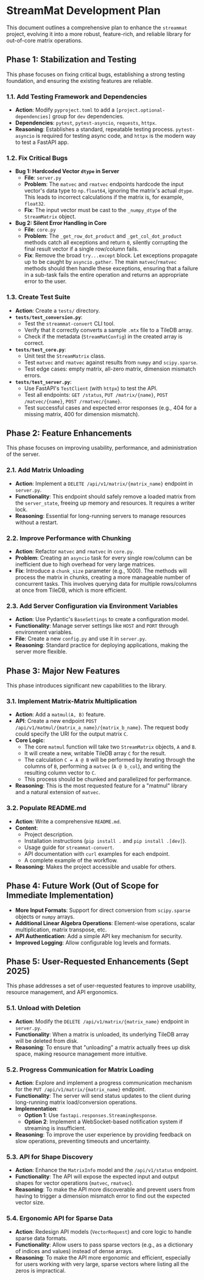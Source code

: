 # StreamMat Development Plan

This document outlines a comprehensive plan to enhance the `streammat` project, evolving it into a more robust, feature-rich, and reliable library for out-of-core matrix operations.

## Phase 1: Stabilization and Testing

This phase focuses on fixing critical bugs, establishing a strong testing foundation, and ensuring the existing features are reliable.

### 1.1. Add Testing Framework and Dependencies
-   **Action**: Modify `pyproject.toml` to add a `[project.optional-dependencies]` group for `dev` dependencies.
-   **Dependencies**: `pytest`, `pytest-asyncio`, `requests`, `httpx`.
-   **Reasoning**: Establishes a standard, repeatable testing process. `pytest-asyncio` is required for testing async code, and `httpx` is the modern way to test a FastAPI app.

### 1.2. Fix Critical Bugs
-   **Bug 1: Hardcoded Vector `dtype` in Server**
    -   **File**: `server.py`
    -   **Problem**: The `matvec` and `rmatvec` endpoints hardcode the input vector's data type to `np.float64`, ignoring the matrix's actual `dtype`. This leads to incorrect calculations if the matrix is, for example, `float32`.
    -   **Fix**: The input vector must be cast to the `_numpy_dtype` of the `StreamMatrix` object.
-   **Bug 2: Silent Error Handling in Core**
    -   **File**: `core.py`
    -   **Problem**: The `_get_row_dot_product` and `_get_col_dot_product` methods catch all exceptions and return `0`, silently corrupting the final result vector if a single row/column fails.
    -   **Fix**: Remove the broad `try...except` block. Let exceptions propagate up to be caught by `asyncio.gather`. The main `matvec`/`rmatvec` methods should then handle these exceptions, ensuring that a failure in a sub-task fails the entire operation and returns an appropriate error to the user.

### 1.3. Create Test Suite
-   **Action**: Create a `tests/` directory.
-   **`tests/test_conversion.py`**:
    -   Test the `streammat-convert` CLI tool.
    -   Verify that it correctly converts a sample `.mtx` file to a TileDB array.
    -   Check if the metadata (`StreamMatConfig`) in the created array is correct.
-   **`tests/test_core.py`**:
    -   Unit test the `StreamMatrix` class.
    -   Test `matvec` and `rmatvec` against results from `numpy` and `scipy.sparse`.
    -   Test edge cases: empty matrix, all-zero matrix, dimension mismatch errors.
-   **`tests/test_server.py`**:
    -   Use FastAPI's `TestClient` (with `httpx`) to test the API.
    -   Test all endpoints: `GET /status`, `PUT /matrix/{name}`, `POST /matvec/{name}`, `POST /rmatvec/{name}`.
    -   Test successful cases and expected error responses (e.g., 404 for a missing matrix, 400 for dimension mismatch).

## Phase 2: Feature Enhancements

This phase focuses on improving usability, performance, and administration of the server.

### 2.1. Add Matrix Unloading
-   **Action**: Implement a `DELETE /api/v1/matrix/{matrix_name}` endpoint in `server.py`.
-   **Functionality**: This endpoint should safely remove a loaded matrix from the `server_state`, freeing up memory and resources. It requires a writer lock.
-   **Reasoning**: Essential for long-running servers to manage resources without a restart.

### 2.2. Improve Performance with Chunking
-   **Action**: Refactor `matvec` and `rmatvec` in `core.py`.
-   **Problem**: Creating an `asyncio` task for every single row/column can be inefficient due to high overhead for very large matrices.
-   **Fix**: Introduce a `chunk_size` parameter (e.g., 1000). The methods will process the matrix in chunks, creating a more manageable number of concurrent tasks. This involves querying data for multiple rows/columns at once from TileDB, which is more efficient.

### 2.3. Add Server Configuration via Environment Variables
-   **Action**: Use Pydantic's `BaseSettings` to create a configuration model.
-   **Functionality**: Manage server settings like `HOST` and `PORT` through environment variables.
-   **File**: Create a new `config.py` and use it in `server.py`.
-   **Reasoning**: Standard practice for deploying applications, making the server more flexible.

## Phase 3: Major New Features

This phase introduces significant new capabilities to the library.

### 3.1. Implement Matrix-Matrix Multiplication
-   **Action**: Add a `matmul(A, B)` feature.
-   **API**: Create a new endpoint `POST /api/v1/matmul/{matrix_a_name}/{matrix_b_name}`. The request body could specify the URI for the output matrix `C`.
-   **Core Logic**:
    -   The core `matmul` function will take two `StreamMatrix` objects, `A` and `B`.
    -   It will create a new, writable TileDB array `C` for the result.
    -   The calculation `C = A @ B` will be performed by iterating through the columns of `B`, performing a `matvec` (`A @ b_col`), and writing the resulting column vector to `C`.
    -   This process should be chunked and parallelized for performance.
-   **Reasoning**: This is the most requested feature for a "matmul" library and a natural extension of `matvec`.

### 3.2. Populate README.md
-   **Action**: Write a comprehensive `README.md`.
-   **Content**:
    -   Project description.
    -   Installation instructions (`pip install .` and `pip install .[dev]`).
    -   Usage guide for `streammat-convert`.
    -   API documentation with `curl` examples for each endpoint.
    -   A complete example of the workflow.
-   **Reasoning**: Makes the project accessible and usable for others.

## Phase 4: Future Work (Out of Scope for Immediate Implementation)

-   **More Input Formats**: Support for direct conversion from `scipy.sparse` objects or `numpy` arrays.
-   **Additional Linear Algebra Operations**: Element-wise operations, scalar multiplication, matrix transpose, etc.
-   **API Authentication**: Add a simple API key mechanism for security.
-   **Improved Logging**: Allow configurable log levels and formats.

## Phase 5: User-Requested Enhancements (Sept 2025)

This phase addresses a set of user-requested features to improve usability, resource management, and API ergonomics.

### 5.1. Unload with Deletion
- **Action**: Modify the `DELETE /api/v1/matrix/{matrix_name}` endpoint in `server.py`.
- **Functionality**: When a matrix is unloaded, its underlying TileDB array will be deleted from disk.
- **Reasoning**: To ensure that "unloading" a matrix actually frees up disk space, making resource management more intuitive.

### 5.2. Progress Communication for Matrix Loading
- **Action**: Explore and implement a progress communication mechanism for the `PUT /api/v1/matrix/{matrix_name}` endpoint.
- **Functionality**: The server will send status updates to the client during long-running matrix load/conversion operations.
- **Implementation**:
    - **Option 1**: Use `fastapi.responses.StreamingResponse`.
    - **Option 2**: Implement a WebSocket-based notification system if streaming is insufficient.
- **Reasoning**: To improve the user experience by providing feedback on slow operations, preventing timeouts and uncertainty.

### 5.3. API for Shape Discovery
- **Action**: Enhance the `MatrixInfo` model and the `/api/v1/status` endpoint.
- **Functionality**: The API will expose the expected input and output shapes for vector operations (`matvec`, `rmatvec`).
- **Reasoning**: To make the API more discoverable and prevent users from having to trigger a dimension mismatch error to find out the expected vector size.

### 5.4. Ergonomic API for Sparse Data
- **Action**: Redesign API models (`VectorRequest`) and core logic to handle sparse data formats.
- **Functionality**: Allow users to pass sparse vectors (e.g., as a dictionary of indices and values) instead of dense arrays.
- **Reasoning**: To make the API more ergonomic and efficient, especially for users working with very large, sparse vectors where listing all the zeros is impractical.